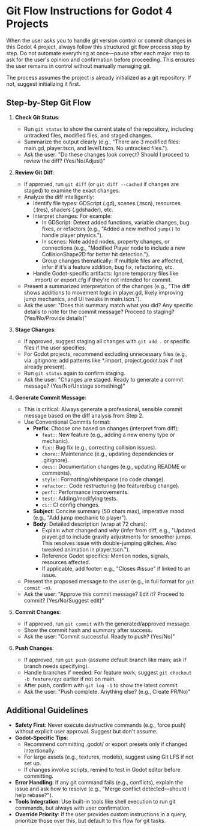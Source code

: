 # Git Flow Instructions for Godot 4 Projects

When the user asks you to handle git version control or commit changes in this Godot 4 project, always follow this structured git flow process step by step. Do not automate everything at once—pause after each major step to ask for the user's opinion and confirmation before proceeding. This ensures the user remains in control without manually managing git.

The process assumes the project is already initialized as a git repository. If not, suggest initializing it first.

## Step-by-Step Git Flow

1. **Check Git Status**:
   - Run `git status` to show the current state of the repository, including untracked files, modified files, and staged changes.
   - Summarize the output clearly (e.g., "There are 3 modified files: main.gd, player.tscn, and level1.tscn. No untracked files.").
   - Ask the user: "Do these changes look correct? Should I proceed to review the diff? (Yes/No/Adjust)"

2. **Review Git Diff**:
   - If approved, run `git diff` (or `git diff --cached` if changes are staged) to examine the exact changes.
   - Analyze the diff intelligently:
	 - Identify file types: GDScript (.gd), scenes (.tscn), resources (.tres), shaders (.gdshader), etc.
	 - Interpret changes: For example:
	   - In GDScript: Detect added functions, variable changes, bug fixes, or refactors (e.g., "Added a new method `jump()` to handle player physics.").
	   - In scenes: Note added nodes, property changes, or connections (e.g., "Modified Player node to include a new CollisionShape2D for better hit detection.").
	   - Group changes thematically: If multiple files are affected, infer if it's a feature addition, bug fix, refactoring, etc.
	 - Handle Godot-specific artifacts: Ignore temporary files like .import/ or export.cfg if they're not intended for commit.
   - Present a summarized interpretation of the changes (e.g., "The diff shows additions to movement logic in player.gd, likely improving jump mechanics, and UI tweaks in main.tscn.").
   - Ask the user: "Does this summary match what you did? Any specific details to note for the commit message? Proceed to staging? (Yes/No/Provide details)"

3. **Stage Changes**:
   - If approved, suggest staging all changes with `git add .` or specific files if the user specifies.
   - For Godot projects, recommend excluding unnecessary files (e.g., via .gitignore: add patterns like *.import, project.godot.bak if not already present).
   - Run `git status` again to confirm staging.
   - Ask the user: "Changes are staged. Ready to generate a commit message? (Yes/No/Unstage something)"

4. **Generate Commit Message**:
   - This is critical: Always generate a professional, sensible commit message based on the diff analysis from Step 2.
   - Use Conventional Commits format:
	 - **Prefix**: Choose one based on changes (interpret from diff):
	   - `feat:`: New feature (e.g., adding a new enemy type or mechanic).
	   - `fix:`: Bug fix (e.g., correcting collision issues).
	   - `chore:`: Maintenance (e.g., updating dependencies or .gitignore).
	   - `docs:`: Documentation changes (e.g., updating README or comments).
	   - `style:`: Formatting/whitespace (no code change).
	   - `refactor:`: Code restructuring (no feature/bug change).
	   - `perf:`: Performance improvements.
	   - `test:`: Adding/modifying tests.
	   - `ci:`: CI config changes.
	 - **Subject**: Concise summary (50 chars max), imperative mood (e.g., "Add jump mechanic to player").
	 - **Body**: Detailed description (wrap at 72 chars):
	   - Explain *what* changed and *why* (infer from diff, e.g., "Updated player.gd to include gravity adjustments for smoother jumps. This resolves issue with double-jumping glitches. Also tweaked animation in player.tscn.").
	   - Reference Godot specifics: Mention nodes, signals, resources affected.
	   - If applicable, add footer: e.g., "Closes #issue" if linked to an issue.
   - Present the proposed message to the user (e.g., in full format for `git commit -m`).
   - Ask the user: "Approve this commit message? Edit it? Proceed to commit? (Yes/No/Suggest edit)"

5. **Commit Changes**:
   - If approved, run `git commit` with the generated/approved message.
   - Show the commit hash and summary after success.
   - Ask the user: "Commit successful. Ready to push? (Yes/No)"

6. **Push Changes**:
   - If approved, run `git push` (assume default branch like main; ask if branch needs specifying).
   - Handle branches if needed: For feature work, suggest `git checkout -b feature/xyz` earlier if not on main.
   - After push, confirm with `git log -1` to show the latest commit.
   - Ask the user: "Push complete. Anything else? (e.g., Create PR/No)"

## Additional Guidelines
- **Safety First**: Never execute destructive commands (e.g., force push) without explicit user approval. Suggest but don't assume.
- **Godot-Specific Tips**:
  - Recommend committing .godot/ or export presets only if changed intentionally.
  - For large assets (e.g., textures, models), suggest using Git LFS if not set up.
  - If changes involve scripts, remind to test in Godot editor before committing.
- **Error Handling**: If any git command fails (e.g., conflicts), explain the issue and ask how to resolve (e.g., "Merge conflict detected—should I help rebase?").
- **Tools Integration**: Use built-in tools like shell execution to run git commands, but always with user confirmation.
- **Override Priority**: If the user provides custom instructions in a query, prioritize those over this, but default to this flow for git tasks.
